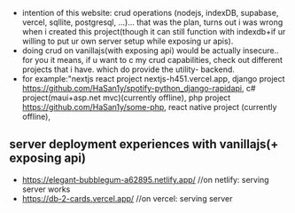 - intention of this website: crud operations (nodejs, indexDB, supabase, vercel, sqllite, postgresql, ...)... that was the plan, turns out i was wrong when i created this project(though it can still function with indexdb+if ur willing to put ur own server setup while exposing ur apis).
- doing crud on vanillajs(with exposing api) would be actually insecure.. for you it means, if u want to c my crud capabilities, check out different projects that i have. which do provide the utility- backend.
- for example:"nextjs react project nextjs-h451.vercel.app, django project https://github.com/HaSan1y/spotify-python_django-rapidapi, c# project(maui+asp.net mvc)(currently offline), php project https://github.com/HaSan1y/some-php, react native project (currently offline),

## server deployment experiences with vanillajs(+ exposing api)
- https://elegant-bubblegum-a62895.netlify.app/              //on netlify: serving server works 
- https://db-2-cards.vercel.app/                        //on vercel:  serving server 
